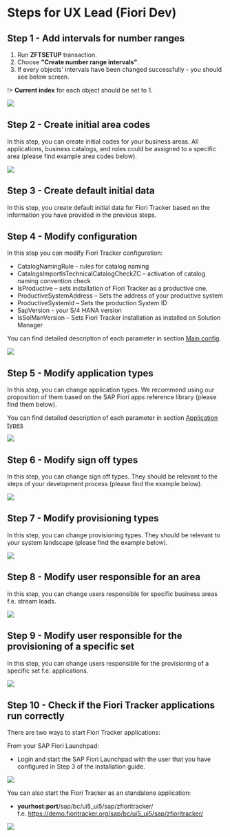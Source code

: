 # Steps for UX Lead (Fiori Dev)

## Step 1 - Add intervals for number ranges

1. Run **ZFTSETUP** transaction.<br />
2. Choose **"Create number range intervals"**.<br />
3. If every objects' intervals have been changed successfully - you should see below screen.<br />

!> **Current index** for each object should be set to 1.

![](../res/guide_intervals.png)

## Step 2 - Create initial area codes

In this step, you can create initial codes for your business areas. All applications, business catalogs, and roles could be assigned to a specific area (please find example area codes below).

![](../res/guide_area_codes.jpg)

## Step 3 - Create default initial data

In this step, you create default initial data for Fiori Tracker based on the information you have provided in the previous steps.

## Step 4 - Modify configuration

In this step you can modify Fiori Tracker configuration:
- CatalogNamingRule - rules for catalog naming
- CatalogsImportIsTechnicalCatalogCheckZC – activation of catalog naming convention check
- IsProductive – sets installation of Fiori Tracker as a productive one.
- ProductiveSystemAddress – Sets the address of your productive system
- ProductiveSystemId – Sets the production System ID
- SapVersion - your S/4 HANA version
- IsSolManVersion – Sets Fiori Tracker installation as installed on Solution Manager

You can find detailed description of each parameter in section [Main config](/conf/main-part/conf). 

![](../res/config.png)

## Step 5 - Modify application types

In this step, you can change application types. We recommend using our proposition of them based on the SAP Fiori apps reference library (please find them below).

You can find detailed description of each parameter in section [Application types](/conf/main-part/apptypes)

![](../res/app_types.png)

## Step 6 - Modify sign off types

In this step, you can change sign off types. They should be relevant to the steps of your development process (please find the example below).

![](../res/sign_off_types.png)

## Step 7 - Modify provisioning types

In this step, you can change provisioning types. They should be relevant to your system landscape (please find the example below).

![](../res/provisioning_types.png)

## Step 8 - Modify user responsible for an area

In this step, you can change users responsible for specific business areas f.e. stream leads.

![](../res/user_to_area.png)

## Step 9 - Modify user responsible for the provisioning of a specific set

In this step, you can change users responsible for the provisioning of a specific set f.e. applications.

![](../res/user_to_type.png)

## Step 10 - Check if the Fiori Tracker applications run correctly

There are two ways to start Fiori Tracker applications:

From your SAP Fiori Launchpad:
- Login and start the SAP Fiori Launchpad with the user that you have configured in Step 3 of the installation guide.

![](../res/ft_flp.png)

You can also start the Fiori Tracker as an standalone application:
- **yourhost:port**/sap/bc/ui5_ui5/sap/zfioritracker/</br>
f.e. https://demo.fioritracker.org/sap/bc/ui5_ui5/sap/zfioritracker/

![](../res/ft_standalone.png)